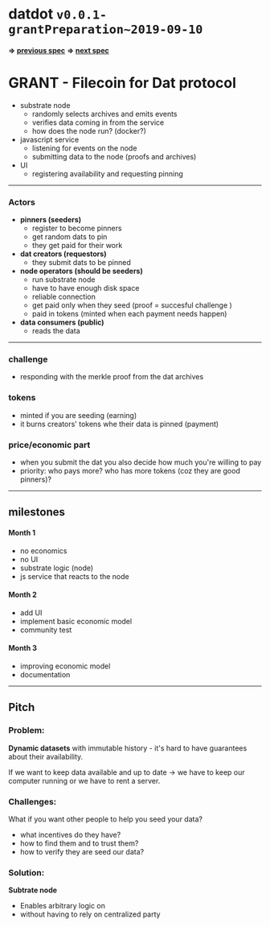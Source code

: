 # datdot `v0.0.1-grantPreparation~2019-09-10`

**=> [previous spec](../v0.0.0-initial~2019.08.23/)**
**=> [next spec](../v0.0.2-grantProposal~2019.09.18/)**

# GRANT - Filecoin for Dat protocol
- substrate node
    - randomly selects archives and emits events
    - verifies data coming in from the service
    - how does the node run? (docker?)
- javascript service
    - listening for events on the node
    - submitting data to the node (proofs and archives)
- UI
    - registering availability and requesting pinning

---

### Actors
- **pinners (seeders)**
    - register to become pinners
    - get random dats to pin
    - they get paid for their work
- **dat creators (requestors)**
    - they submit dats to be pinned
- **node operators (should be seeders)**
    - run substrate node
    - have to have enough disk space
    - reliable connection
    - get paid only when they seed (proof = succesful challenge )
    - paid in tokens (minted when each payment needs happen)
- **data consumers (public)**
    - reads the data

---

### challenge
- responding with the merkle proof from the dat archives

### tokens
- minted if you are seeding (earning)
- it burns creators' tokens whe their data is pinned (payment)

### price/economic part
- when you submit the dat you also decide how much you're willing to pay
- priority: who pays more? who has more tokens (coz they are good pinners)?

---

## milestones

#### Month 1
- no economics
- no UI
- substrate logic (node)
- js service that reacts to the node

#### Month 2
- add UI
- implement basic economic model
- community test

#### Month 3
- improving economic model
- documentation

---

## Pitch

### Problem:
**Dynamic datasets** with immutable history - it's hard to have guarantees about their availability.

If we want to keep data available and up to date -> we have to keep our computer running or we have to rent a server.

### Challenges:
What if you want other people to help you seed your data?
- what incentives do they have?
- how to find them and to trust them?
- how to verify they are seed our data?

### Solution:

**Subtrate node**
- Enables arbitrary logic on
- without having to rely on centralized party
